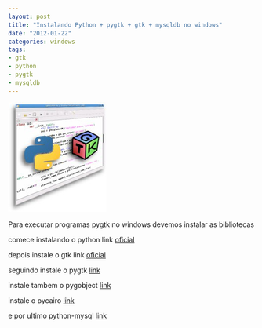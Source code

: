 ```yaml
---
layout: post
title: "Instalando Python + pygtk + gtk + mysqldb no windows"
date: "2012-01-22"
categories: windows
tags:
- gtk
- python
- pygtk
- mysqldb
---
```


![](/assets/images/post/2012-01-22-instalando-python--pygtk--gtk--mysqldb-no-windows/pygtk-splash.jpeg)

Para executar programas pygtk no windows devemos instalar as bibliotecas

comece instalando o python link [oficial](http://python.org/download/)

depois instale o gtk link [oficial](http://www.gtk.org/download/index.php)

seguindo instale o pygtk [link](http://www.pygtk.org/downloads.html)

instale tambem o pygobject [link](https://wiki.gnome.org/action/show/Projects/PyGObject?action=show&redirect=PyGObject#Downloads)

instale o pycairo [link](http://cairographics.org/pycairo/)

e por ultimo python-mysql [link](http://sourceforge.net/projects/mysql-python/)

